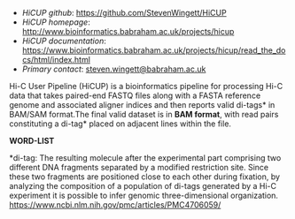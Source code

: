 - *HiCUP github*: https://github.com/StevenWingett/HiCUP
- *HiCUP homepage*: http://www.bioinformatics.babraham.ac.uk/projects/hicup 
- *HiCUP documentation*: https://www.bioinformatics.babraham.ac.uk/projects/hicup/read_the_docs/html/index.html 
- *Primary contact*: steven.wingett@babraham.ac.uk

Hi-C User Pipeline (HiCUP) is a bioinformatics pipeline for processing Hi-C data that takes paired-end FASTQ files along with a FASTA reference genome and associated aligner indices and then reports valid di-tags* in BAM/SAM format.The final valid dataset is in **BAM format**, with read pairs constituting a di-tag* placed on adjacent lines within the file.


**WORD-LIST**

*di-tag: The resulting molecule after the experimental part comprising two different DNA fragments separated by a modified restriction site. Since these two fragments are positioned close to each other during fixation, by analyzing the composition of a population of di-tags generated by a Hi-C experiment it is possible to infer genomic three-dimensional organization. https://www.ncbi.nlm.nih.gov/pmc/articles/PMC4706059/
